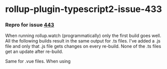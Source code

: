 # rollup-plugin-typescript2-issue-433

### Repro for issue [443](https://github.com/ezolenko/rollup-plugin-typescript2/issues/433)

When running rollup.watch (programmatically) only the first build goes well. All the following builds result in the same output for .ts files. I've added a .js file and only that .js file gets changes on every re-build. None of the .ts files get an update after re-build.

Same for .vue files. When using <script setup lang="ts"> - it doesn't get updates after re-builds. When using <script setup> - works fine. But I guess there is a single cause for both.

### Update:
When `rollup-plugin-typescript2` plugin option `check` is set to `false` both (ts and vue) files fail to update.
When `rollup-plugin-typescript2` plugin option `check` is set to `true` only vue file fails to update.

# run repro

`npm i`
`npm run start`

# how to check

1. `npm run start`
2. first build goes well, you can see in console and in ./dist folder that it's fine
3. change something in one of the files `src/test.js`, `src/index.ts` or `src/app.vue`
4. check the re-build code: TS (and .vue with `lang="ts"`) files don't update
5. switch `check` to `true` in plugin config `scripts/build-watch.js`
6. stop running and perform step 1
7. perform step 3
8. now index.ts file gets an updates on each re-build, but vue file still gets the first version
